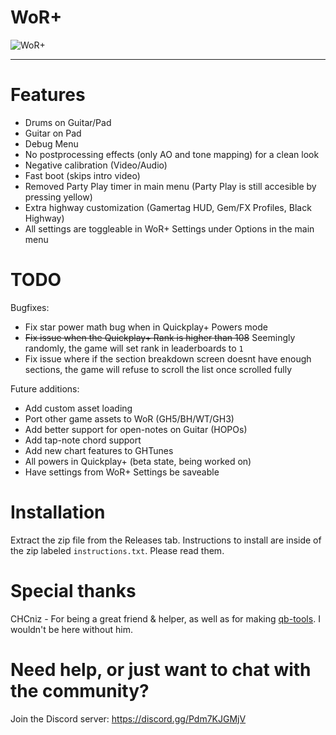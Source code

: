 # WoR+
![WoR+](https://github.com/kernaltrap8/WoR-Plus/assets/94473358/24573afd-9c46-47ba-9d86-118181d7d1e6)

---------------------------------
# Features
- Drums on Guitar/Pad
- Guitar on Pad
- Debug Menu
- No postprocessing effects (only AO and tone mapping) for a clean look
- Negative calibration (Video/Audio)
- Fast boot (skips intro video)
- Removed Party Play timer in main menu (Party Play is still accesible by pressing yellow)
- Extra highway customization (Gamertag HUD, Gem/FX Profiles, Black Highway)
- All settings are toggleable in WoR+ Settings under Options in the main menu

# TODO
Bugfixes:
  - Fix star power math bug when in Quickplay+ Powers mode
  - ~~Fix issue when the Quickplay+ Rank is higher than 108~~ Seemingly randomly, the game will set rank in leaderboards to `1`
  - Fix issue where if the section breakdown screen doesnt have enough sections, the game will refuse to scroll the list once scrolled fully<br>

Future additions:
  - Add custom asset loading
  - Port other game assets to WoR (GH5/BH/WT/GH3)
  - Add better support for open-notes on Guitar (HOPOs)
  - Add tap-note chord support
  - Add new chart features to GHTunes<br>
  - All powers in Quickplay+ (beta state, being worked on)
  - Have settings from WoR+ Settings be saveable

# Installation
Extract the zip file from the Releases tab. Instructions to install are inside of the zip labeled `instructions.txt`. Please read them.

# Special thanks
CHCniz - For being a great friend & helper, as well as for making [qb-tools](https://github.com/chc/qb-tools). I wouldn't be here without him.

# Need help, or just want to chat with the community?
Join the Discord server: https://discord.gg/Pdm7KJGMjV
